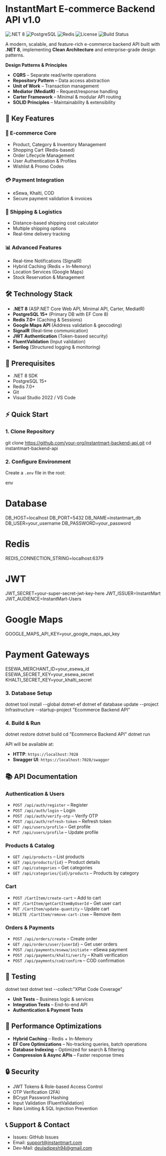 
# InstantMart E-commerce Backend API v1.0

<img alt=".NET 8" src="https://img.shields.io/badge/.NET-8.0-blue.svg">  
<img alt="PostgreSQL" src="https://img.shields.io/badge/PostgreSQL-15+-blue.svg">  
<img alt="Redis" src="https://img.shields.io/badge/Redis-7.0+-red.svg">  
<img alt="License" src="https://img.shields.io/badge/License-MIT-green.svg">  
<img alt="Build Status" src="https://img.shields.io/badge/Build-Passing-brightgreen.svg">  

A modern, scalable, and feature-rich e-commerce backend API built with **.NET 8**, implementing **Clean Architecture** and enterprise-grade design patterns.


**Design Patterns & Principles**

* **CQRS** – Separate read/write operations
* **Repository Pattern** – Data access abstraction
* **Unit of Work** – Transaction management
* **Mediator (MediatR)** – Request/response handling
* **Carter Framework** – Minimal & modular API routing
* **SOLID Principles** – Maintainability & extensibility



## 🚀 Key Features

### 🛒 E-commerce Core

* Product, Category & Inventory Management
* Shopping Cart (Redis-based)
* Order Lifecycle Management
* User Authentication & Profiles
* Wishlist & Promo Codes

### 💳 Payment Integration

* eSewa, Khalti, COD
* Secure payment validation & invoices

### 🚚 Shipping & Logistics

* Distance-based shipping cost calculator
* Multiple shipping options
* Real-time delivery tracking

### 📊 Advanced Features

* Real-time Notifications (SignalR)
* Hybrid Caching (Redis + In-Memory)
* Location Services (Google Maps)
* Stock Reservation & Management


## 🛠️ Technology Stack

* **.NET 8** (ASP.NET Core Web API, Minimal API, Carter, MediatR)
* **PostgreSQL 15+** (Primary DB with EF Core 8)
* **Redis 7.0+** (Caching & Sessions)
* **Google Maps API** (Address validation & geocoding)
* **SignalR** (Real-time communication)
* **JWT Authentication** (Token-based security)
* **FluentValidation** (Input validation)
* **Serilog** (Structured logging & monitoring)



## 🔧 Prerequisites

* .NET 8 SDK
* PostgreSQL 15+
* Redis 7.0+
* Git
* Visual Studio 2022 / VS Code



## ⚡ Quick Start

### 1. Clone Repository

git clone https://github.com/your-org/instantmart-backend-api.git
cd instantmart-backend-api


### 2. Configure Environment

Create a `.env` file in the root:

env
# Database
DB_HOST=localhost
DB_PORT=5432
DB_NAME=instantmart_db
DB_USER=your_username
DB_PASSWORD=your_password

# Redis
REDIS_CONNECTION_STRING=localhost:6379

# JWT
JWT_SECRET=your-super-secret-jwt-key-here
JWT_ISSUER=InstantMart
JWT_AUDIENCE=InstantMart-Users

# Google Maps
GOOGLE_MAPS_API_KEY=your_google_maps_api_key

# Payment Gateways
ESEWA_MERCHANT_ID=your_esewa_id
ESEWA_SECRET_KEY=your_esewa_secret
KHALTI_SECRET_KEY=your_khalti_secret


### 3. Database Setup


dotnet tool install --global dotnet-ef
dotnet ef database update --project Infrastructure --startup-project "Ecommerce Backend API"


### 4. Build & Run


dotnet restore
dotnet build
cd "Ecommerce Backend API"
dotnet run


API will be available at:

* **HTTP**: `https://localhost:7028`
* **Swagger UI**: `https://localhost:7028/swagger`



## 📚 API Documentation

### Authentication & Users

* `POST /api/auth/register` – Register
* `POST /api/auth/login` – Login
* `POST /api/auth/verify-otp` – Verify OTP
* `POST /api/auth/refresh-token` – Refresh token
* `GET /api/users/profile` – Get profile
* `PUT /api/users/profile` – Update profile

### Products & Catalog

* `GET /api/products` – List products
* `GET /api/products/{id}` – Product details
* `GET /api/categories` – Get categories
* `GET /api/categories/{id}/products` – Products by category

### Cart

* `POST /CartItem/create-cart` – Add to cart
* `GET /CartItem/getCartItemByUserId` – Get user cart
* `PUT /CartItem/update-quantity` – Update cart
* `DELETE /CartItem/remove-cart-item` – Remove item

### Orders & Payments

* `POST /api/orders/create` – Create order
* `GET /api/orders/user/{userId}` – Get user orders
* `POST /api/payments/esewa/initiate` – eSewa payment
* `POST /api/payments/khalti/verify` – Khalti verification
* `POST /api/payments/cod/confirm` – COD confirmation



## 🧪 Testing


dotnet test
dotnet test --collect:"XPlat Code Coverage"


* **Unit Tests** – Business logic & services
* **Integration Tests** – End-to-end API
* **Authentication & Payment Tests**



## 🚀 Performance Optimizations

* **Hybrid Caching** – Redis + In-Memory
* **EF Core Optimizations** – No-tracking queries, batch operations
* **Database Indexing** – Optimized for search & filtering
* **Compression & Async APIs** – Faster response times



## 🔒 Security

* JWT Tokens & Role-based Access Control
* OTP Verification (2FA)
* BCrypt Password Hashing
* Input Validation (FluentValidation)
* Rate Limiting & SQL Injection Prevention



## 📞 Support & Contact

* Issues: GitHub Issues
* Email: [support@instantmart.com](mailto:support@instantmart.com)
* Dev-Mail: [deuladipesh94@gmail.com](mailto:deuladipesh94@gmail.com)


